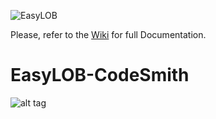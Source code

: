 ![EasyLOB](https://github.com/EasyLOB/EasyLOB-1/wiki/Media/EasyLOB.Blue.512.121.png)

Please, refer to the [Wiki](https://github.com/EasyLOB/EasyLOB-3/wiki) for full Documentation.

# EasyLOB-CodeSmith

![alt tag](https://github.com/EasyLOB/EasyLOB-3/wiki/Media/CodeSmith/CodeSmith.png)

